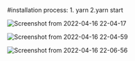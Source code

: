 





#installation process: 1. yarn 2.yarn start



![Screenshot from 2022-04-16 22-04-17](https://user-images.githubusercontent.com/37468498/163682541-13c48a66-7d58-4d5e-ad32-2c8489658358.png)


![Screenshot from 2022-04-16 22-04-59](https://user-images.githubusercontent.com/37468498/163682550-fb84999c-6783-4046-9502-3645e554f584.png)

![Screenshot from 2022-04-16 22-06-56](https://user-images.githubusercontent.com/37468498/163682578-767f07c5-f5a1-4c93-987d-6a10be2c1926.png)


